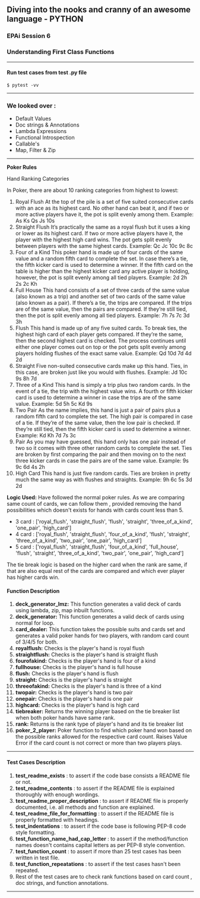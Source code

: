 ## Diving into the nooks and cranny of an awesome language - PYTHON

### EPAi Session 6

### Understanding First Class Functions

---

#### Run test cases from test .py file

`$ pytest -vv`

---

### We looked over :

- Default Values
- Doc strings & Annotations
- Lambda Expressions
- Functional Introspection
- Callable's
- Map, Filter & Zip

---

**Poker Rules**

Hand Ranking Categories

In Poker, there are about 10 ranking categories from highest to lowest:
1. Royal Flush 
At the top of the pile is a set of five suited consecutive cards with an ace as its highest card. No other hand can beat it, and if two or more active players have it, the pot is split evenly among them. Example: As Ks Qs Js 10s
2. Straight Flush
It’s practically the same as a royal flush but it uses a king or lower as its highest card.
If two or more active players have it, the player with the highest high card wins. The pot gets split evenly between players with the same highest cards. Example: Qc Jc 10c 9c 8c
3. Four of a Kind
This poker hand is made up of four cards of the same value and a random fifth card to complete the set.
In case there’s a tie, the fifth kicker card is used to determine a winner. If the fifth card on the table is higher than the highest kicker card any active player is holding, however, the pot is split evenly among all tied players. Example: 2d 2h 2s 2c Kh
4. Full House
This hand consists of a set of three cards of the same value (also known as a trip) and another set of two cards of the same value (also known as a pair).
If there’s a tie, the trips are compared. If the trips are of the same value, then the pairs are compared. If they’re still tied, then the pot is split evenly among all tied players. Example: 7h 7s 7c 3d 3h
5. Flush
This hand is made up of any five suited cards.
To break ties, the highest high card of each player gets compared. If they’re the same, then the second highest card is checked. The process continues until either one player comes out on top or the pot gets split evenly among players holding flushes of the exact same value. Example: Qd 10d 7d 4d 2d
6. Straight
Five non-suited consecutive cards make up this hand.
Ties, in this case, are broken just like you would with flushes. Example: Jd 10c 9s 8h 7d
7. Three of a Kind
This hand is simply a trip plus two random cards.
In the event of a tie, the trip with the highest value wins. A fourth or fifth kicker card is used to determine a winner in case the trips are of the same value. Example: 5d 5h 5c Kd 9s
8. Two Pair
As the name implies, this hand is just a pair of pairs plus a random fifth card to complete the set.
The high pair is compared in case of a tie. If they’re of the same value, then the low pair is checked. If they’re still tied, then the fifth kicker card is used to determine a winner. Example: Kd Kh 7d 7s 3c
9. Pair
As you may have guessed, this hand only has one pair instead of two so it comes with three other random cards to complete the set.
Ties are broken by first comparing the pair and then moving on to the next three kicker cards in case the pairs are of the same value. Example: 9s 9c 6d 4s 2h
10. High Card
This hand is just five random cards.
Ties are broken in pretty much the same way as with flushes and straights. Example: 9h 6c 5s 3d 2d

**Logic Used:** Have followed the normal poker rules. As we are comparing same count of cards, we can follow them , provided removing the hand possibilities which doesn't exists for hands with cards count less than 5.

- 3 card : ['royal_flush', 'straight_flush', 'flush', 'straight', 'three_of_a_kind', 'one_pair', 'high_card']
- 4 card : ['royal_flush', 'straight_flush', 'four_of_a_kind', 'flush', 'straight', 'three_of_a_kind', 'two_pair', 'one_pair', 'high_card']
- 5 card : ['royal_flush', 'straight_flush', 'four_of_a_kind', 'full_house', 'flush', 'straight', 'three_of_a_kind', 'two_pair', 'one_pair', 'high_card']

The tie break logic is based on the higher card when the rank are same, if that are also equal rest of the cards are compared and which ever player has higher cards win.

#### Function Description

1. **deck_generator_lmz:** This function generates a valid deck of cards using lambda, zip, map inbuilt functions.
2. **deck_generator:** This function generates a valid deck of cards using normal for loop.
3. **card_dealer:** This function takes the possible suits and cards set and generates a valid poker hands for two players, with random card count of 3/4/5 for both.
4. **royalflush:** Checks is the player's hand is royal flush
5. **straightflush:** Checks is the player's hand is straight flush
6. **fourofakind:** Checks is the player's hand is four of a kind
7. **fullhouse:** Checks is the player's hand is full house
8. **flush:** Checks is the player's hand is flush
9. **straight:** Checks is the player's hand is straight
10. **threeofakind:** Checks is the player's hand is three of a kind
11. **twopair:** Checks is the player's hand is two pair
12. **onepair:** Checks is the player's hand is one pair
13. **highcard:** Checks is the player's hand is high card 
14. **tiebreaker:** Returns the winning player based on the tie breaker list when both poker hands have same rank.
15. **rank:** Returns is the rank type of player's hand and its tie breaker list
16. **poker_2_player:** Poker function to find which poker hand won based on the possible ranks allowed for the respective card count. Raises Value Error if the card count is not correct or more than two players plays.

---

#### Test Cases Description
1. **test_readme_exists** : to assert if the code base consists a README file or not.
2. **test_readme_contents** : to assert if the README file is explained thoroughly with enough wordings.
3. **test_readme_proper_description** : to assert if README file is properly documented, i.e. all methods and function are explained.
4. **test_readme_file_for_formatting** : to assert if the README file is properly formatted with headings.
5. **test_indentations** : to assert if the code base is following PEP-8 code style formatting.
6. **test_function_name_had_cap_letter** : to assert if the method/function names doesn't contains capital letters as per PEP-8 style convention.
7. **test_function_count** : to assert if more than 25 test cases has been written in test file.
8. **test_function_repeatations** : to assert if the test cases hasn't been repeated.
9. Rest of the test cases are to check rank functions based on card count , doc strings, and function annotations. 

---